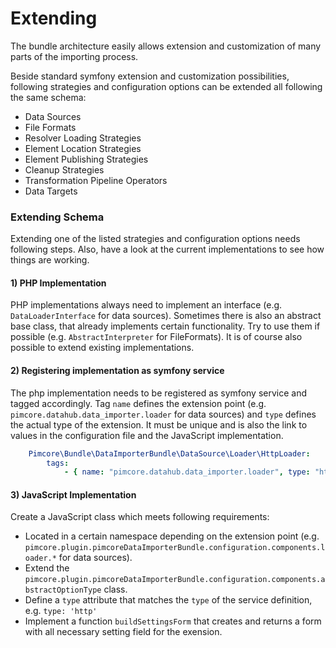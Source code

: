 # Extending

The bundle architecture easily allows extension and customization of many
parts of the importing process. 

Beside standard symfony extension and customization possibilities, following strategies and configuration options can 
be extended all following the same schema: 
- Data Sources
- File Formats
- Resolver Loading Strategies
- Element Location Strategies
- Element Publishing Strategies
- Cleanup Strategies
- Transformation Pipeline Operators
- Data Targets


### Extending Schema
Extending one of the listed strategies and configuration options needs following steps. Also, have a look at the current
implementations to see how things are working. 

#### 1) PHP Implementation
PHP implementations always need to implement an interface (e.g. `DataLoaderInterface` for data sources). Sometimes there
is also an abstract base class, that already implements certain functionality. Try to use them if possible 
(e.g. `AbstractInterpreter` for FileFormats). It is of course also possible to extend existing implementations. 

#### 2) Registering implementation as symfony service
The php implementation needs to be registered as symfony service and tagged accordingly. 
Tag `name` defines the extension point (e.g. `pimcore.datahub.data_importer.loader` for data sources) and 
`type` defines the actual type of the extension. It must be unique and is also the link to values in the configuration file
 and the JavaScript implementation.   

```yml 
    Pimcore\Bundle\DataImporterBundle\DataSource\Loader\HttpLoader:
        tags:
            - { name: "pimcore.datahub.data_importer.loader", type: "http" }
```
 
#### 3) JavaScript Implementation
Create a JavaScript class which meets following requirements: 
- Located in a certain namespace depending on the extension point 
  (e.g. `pimcore.plugin.pimcoreDataImporterBundle.configuration.components.loader.*` for data sources).
- Extend the `pimcore.plugin.pimcoreDataImporterBundle.configuration.components.abstractOptionType` class. 
- Define a `type` attribute that matches the `type` of the service definition, e.g. `type: 'http'`
- Implement a function `buildSettingsForm` that creates and returns a form with all necessary setting field for the exension.
